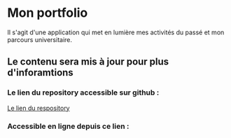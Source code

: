 # Mon portfolio

Il s'agit d'une application qui met en lumière mes activités du passé et mon parcours universitaire.

## Le contenu sera mis à jour pour plus d'inforamtions

### Le lien du repository accessible sur github :
[Le lien du respository](https://github.com/karl011/front-perso.git)

### Accessible en ligne depuis ce lien :